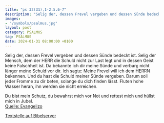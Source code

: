 ```yaml
---
title: "ps 32(31),1-2.5.6-7"
description: "Selig der, dessen Frevel vergeben und dessen Sünde bedeckt ist. Selig der Mensch, dem der HERR die Schuld nicht zur Last legt und in dessen Geist keine Falschheit ist. Da bekannte ich dir meine Sünde und verbarg nicht länger meine Schuld vor dir. Ich sagte: Meine Frevel will ich ...."
images:
- "/symbols/psalmus.jpg"
layout: post
category: PSALMUS
tag: PSALMUS
date: 2024-01-31 08:00:00 +0100
---
```

Selig der, dessen Frevel vergeben und dessen Sünde bedeckt ist.
Selig der Mensch, dem der HERR die Schuld nicht zur Last legt und in dessen Geist keine Falschheit ist.
Da bekannte ich dir meine Sünde und verbarg nicht länger meine Schuld vor dir. Ich sagte: Meine Frevel will ich dem HERRN bekennen.<!--more--> Und du hast die Schuld meiner Sünde vergeben.
Darum soll jeder Fromme zu dir beten, solange du dich finden lässt. Fluten hohe Wasser heran, ihn werden sie nicht erreichen.

Du bist mein Schutz, du bewahrst mich vor Not und rettest mich und hüllst mich in Jubel.<br>
[Quelle: Evangelizo](https://evangeliumtagfuertag.org/DE/gospel)

[Textstelle auf Bibelserver](https://www.bibleserver.com/EU/ps32(31),1-2.5.6-7)
